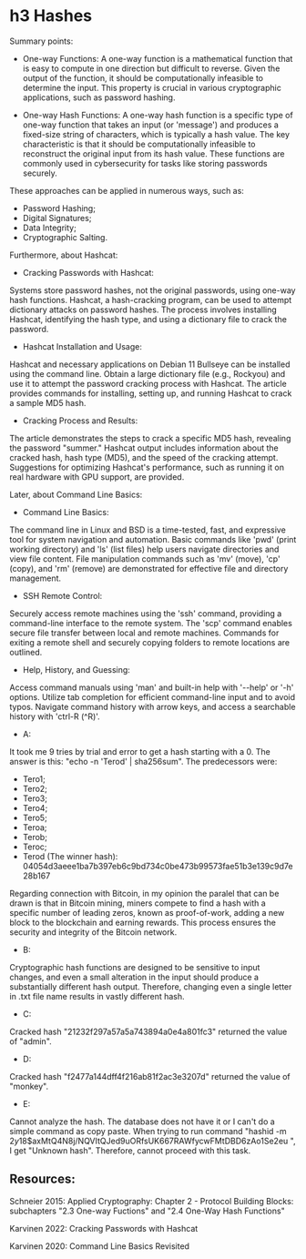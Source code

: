 # h3 Hashes

Summary points:

* One-way Functions: A one-way function is a mathematical function that is easy to compute in one direction but difficult to reverse. Given the output of the function, it should be computationally infeasible to determine the input. This property is crucial in various cryptographic applications, such as password hashing.

* One-way Hash Functions: A one-way hash function is a specific type of one-way function that takes an input (or 'message') and produces a fixed-size string of characters, which is typically a hash value. The key characteristic is that it should be computationally infeasible to reconstruct the original input from its hash value. These functions are commonly used in cybersecurity for tasks like storing passwords securely.

These approaches can be applied in numerous ways, such as:

* Password Hashing;
* Digital Signatures;
* Data Integrity;
* Cryptographic Salting.

Furthermore, about Hashcat:

* Cracking Passwords with Hashcat:

Systems store password hashes, not the original passwords, using one-way hash functions. Hashcat, a hash-cracking program, can be used to attempt dictionary attacks on password hashes. The process involves installing Hashcat, identifying the hash type, and using a dictionary file to crack the password.

* Hashcat Installation and Usage:

Hashcat and necessary applications on Debian 11 Bullseye can be installed using the command line. Obtain a large dictionary file (e.g., Rockyou) and use it to attempt the password cracking process with Hashcat. The article provides commands for installing, setting up, and running Hashcat to crack a sample MD5 hash.

* Cracking Process and Results:

The article demonstrates the steps to crack a specific MD5 hash, revealing the password "summer." Hashcat output includes information about the cracked hash, hash type (MD5), and the speed of the cracking attempt. Suggestions for optimizing Hashcat's performance, such as running it on real hardware with GPU support, are provided.

Later, about Command Line Basics:

* Command Line Basics:

The command line in Linux and BSD is a time-tested, fast, and expressive tool for system navigation and automation. Basic commands like 'pwd' (print working directory) and 'ls' (list files) help users navigate directories and view file content. File manipulation commands such as 'mv' (move), 'cp' (copy), and 'rm' (remove) are demonstrated for effective file and directory management.

* SSH Remote Control:

Securely access remote machines using the 'ssh' command, providing a command-line interface to the remote system. The 'scp' command enables secure file transfer between local and remote machines. Commands for exiting a remote shell and securely copying folders to remote locations are outlined.

* Help, History, and Guessing:

Access command manuals using 'man' and built-in help with '--help' or '-h' options. Utilize tab completion for efficient command-line input and to avoid typos. Navigate command history with arrow keys, and access a searchable history with 'ctrl-R (^R)'.

* A:

It took me 9 tries by trial and error to get a hash starting with a 0. The answer is this: "echo -n 'Terod' | sha256sum". The predecessors were:

* Tero1;
* Tero2;
* Tero3;
* Tero4;
* Tero5;
* Teroa;
* Terob;
* Teroc;
* Terod (The winner hash): 04054d3aeee1ba7b397eb6c9bd734c0be473b99573fae51b3e139c9d7e28b167

Regarding connection with Bitcoin, in my opinion the paralel that can be drawn is that in Bitcoin mining, miners compete to find a hash with a specific number of leading zeros, known as proof-of-work, adding a new block to the blockchain and earning rewards. This process ensures the security and integrity of the Bitcoin network.

* B:

Cryptographic hash functions are designed to be sensitive to input changes, and even a small alteration in the input should produce a substantially different hash output. Therefore, changing even a single letter in .txt file name results in vastly different hash.

* C:

Cracked hash "21232f297a57a5a743894a0e4a801fc3" returned the value of "admin".

* D:

Cracked hash "f2477a144dff4f216ab81f2ac3e3207d" returned the value of "monkey".

* E:

Cannot analyze the hash. The database does not have it or I can't do a simple command as copy paste. When trying to run command "hashid -m $2y$18$axMtQ4N8j/NQVItQJed9uORfsUK667RAWfycwFMtDBD6zAo1Se2eu ", I get "Unknown hash". Therefore, cannot proceed with this task.

## Resources:

Schneier 2015: Applied Cryptography: Chapter 2 - Protocol Building Blocks: subchapters "2.3 One-way Fuctions" and "2.4 One-Way Hash Functions"

Karvinen 2022: Cracking Passwords with Hashcat

Karvinen 2020: Command Line Basics Revisited

